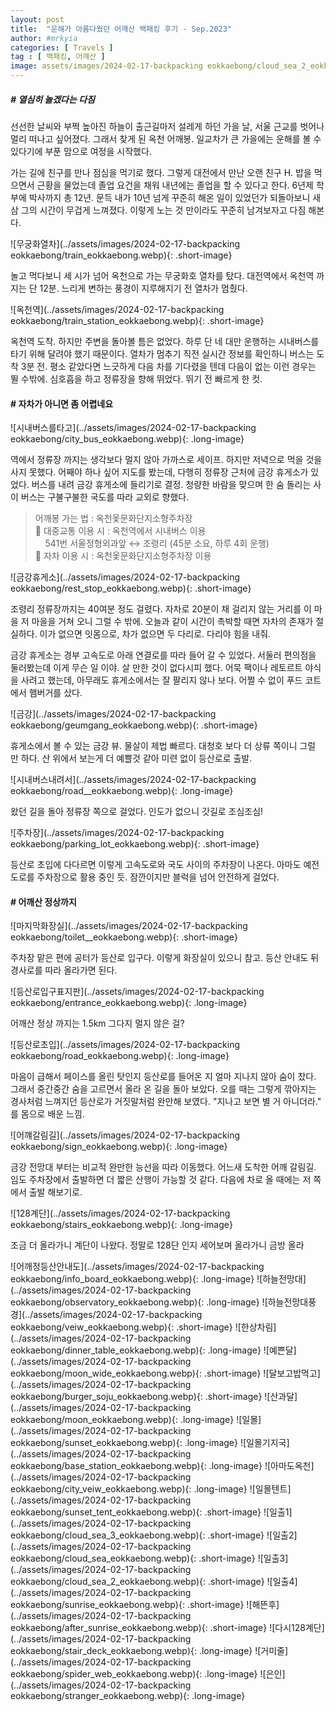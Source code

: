 ```yaml
---
layout: post
title:  "운해가 아름다웠던 어깨산 백패킹 후기 - Sep.2023"
author: #mrkyia
categories: [ Travels ]
tag : [ 백패킹, 어꺠산 ]
image: assets/images/2024-02-17-backpacking eokkaebong/cloud_sea_2_eokkaebong.webp
---
```

##### # 열심히 놀겠다는 다짐
선선한 날씨와 부쩍 높아진 하늘이 출근길마저 설레게 하던 가을 날, 서울 근교를 벗어나 멀리 떠나고 싶어졌다. 그래서 찾게 된 옥천 어깨봉. 일교차가 큰 가을에는 운해를 볼 수 있다기에 부푼 맘으로 여정을 시작했다.   

가는 길에 친구를 만나 점심을 먹기로 했다. 그렇게 대전에서 만난 오랜 친구 H. 밥을 먹으면서 근황을 물었는데 졸업 요건을 채워 내년에는 졸업을 할 수 있다고 한다. 6년제 학부에 박사까지 총 12년. 문득 내가 10년 넘게 꾸준히 해온 일이 있었던가 되돌아보니 새삼 그의 시간이 무겁게 느껴졌다. 이렇게 노는 것 만이라도 꾸준히 남겨보자고 다짐 해본다.  
  
![무궁화열차](../assets/images/2024-02-17-backpacking eokkaebong/train_eokkaebong.webp){: .short-image}
  
놀고 먹다보니 세 시가 넘어 옥천으로 가는 무궁화호 열차를 탔다. 대전역에서 옥천역 까지는 단 12분. 느리게 변하는 풍경이 지루해지기 전 열차가 멈췄다.
  
![옥천역](../assets/images/2024-02-17-backpacking eokkaebong/train_station_eokkaebong.webp){: .short-image}
  
옥천역 도착. 하지만 주변을 돌아볼 틈은 없었다. 하루 단 네 대만 운행하는 시내버스를 타기 위해 달려야 했기 때문이다. 열차가 멈추기 직전 실시간 정보를 확인하니 버스는 도착 3분 전. 평소 같았다면 느긋하게 다음 차를 기다렸을 텐데 다음이 없는 이런 경우는 뛸 수밖에. 심호흡을 하고 정류장을 향해 뛰었다. 뛰기 전 빠르게 한 컷.     

#### # 자차가 아니면 좀 어렵네요  
![시내버스를타고](../assets/images/2024-02-17-backpacking eokkaebong/city_bus_eokkaebong.webp){: .long-image}
  
역에서 정류장 까지는 생각보다 멀지 않아 가까스로 세이프. 하지만 저녁으로 먹을 것을 사지 못했다. 어째야 하나 싶어 지도를 봤는데, 다행히 정류장 근처에 금강 휴게소가 있었다. 버스를 내려 금강 휴게소에 들리기로 결정. 청량한 바람을 맞으며 한 숨 돌리는 사이 버스는 구불구불한 국도를 따라 교외로 향했다.

> 어깨봉 가는 법 : 옥천옻문화단지소형주차장   
> 🚌 대중교통 이용 시 : 옥천역에서 시내버스 이용   
> &nbsp;&nbsp;&nbsp; 541번 서울정형외과앞 ↔ 조령리 (45분 소요, 하루 4회 운행)  
> 🚗 자차 이용 시 : 옥천옻문화단지소형주차장 이용
  
![금강휴게소](../assets/images/2024-02-17-backpacking eokkaebong/rest_stop_eokkaebong.webp){: .short-image}
   
조령리 정류장까지는 40여분 정도 걸렸다. 자차로 20분이 채 걸리지 않는 거리를 이 마을 저 마을을 거쳐 오니 그럴 수 밖에. 오늘과 같이 시간이 촉박할 때면 자차의 존재가 절실하다. 이가 없으면 잇몸으로, 차가 없으면 두 다리로. 다리야 힘을 내줘.  
  
금강 휴게소는 경부 고속도로 아래 연결로를 따라 들어 갈 수 있었다. 서둘러 편의점을 둘러봤는데 이게 무슨 일 이야. 살 만한 것이 없다시피 했다. 어묵 팩이나 레토르트 야식을 사려고 했는데, 아무래도 휴게소에서는 잘 팔리지 않나 보다. 어쩔 수 없이 푸드 코트에서 햄버거를 샀다. 

![금강](../assets/images/2024-02-17-backpacking eokkaebong/geumgang_eokkaebong.webp){: .short-image}
  
휴게소에서 볼 수 있는 금강 뷰. 물살이 제법 빠르다. 대청호 보다 더 상류 쪽이니 그럴 만 하다. 산 위에서 보는게 더 예쁠것 같아 미련 없이 등산로로 출발.  

![시내버스내려서](../assets/images/2024-02-17-backpacking eokkaebong/road__eokkaebong.webp){: .long-image}
  
왔던 길을 돌아 정류장 쪽으로 걸었다. 인도가 없으니 갓길로 조심조심!  

![주차장](../assets/images/2024-02-17-backpacking eokkaebong/parking_lot_eokkaebong.webp){: .short-image}
  
등산로 초입에 다다르면 이렇게 고속도로와 국도 사이의 주차장이 나온다. 아마도 예전 도로를 주차장으로 활용 중인 듯. 잠깐이지만 블럭을 넘어 안전하게 걸었다.
  
#### # 어깨산 정상까지
![마지막화장실](../assets/images/2024-02-17-backpacking eokkaebong/toilet__eokkaebong.webp){: .short-image}
  
주차장 맡은 편에 공터가 등산로 입구다. 이렇게 화장실이 있으니 참고. 등산 안내도 뒤 경사로를 따라 올라가면 된다.  

![등산로입구표지판](../assets/images/2024-02-17-backpacking eokkaebong/entrance_eokkaebong.webp){: .long-image}
  
어깨산 정상 까지는 1.5km 그다지 멀지 않은 걸?  

![등산로초입](../assets/images/2024-02-17-backpacking eokkaebong/road_eokkaebong.webp){: .long-image}
  
마음이 급해서 페이스를 올린 탓인지 등산로를 들어온 지 얼마 지나지 않아 숨이 찼다. 그래서 중간중간 숨을 고르면서 올라 온 길을 돌아 보았다. 오를 때는 그렇게 깎아지는 경사처럼 느껴지던 등산로가 거짓말처럼 완만해 보였다. "지나고 보면 별 거 아니더라." 를 몸으로 배운 느낌.  

![어꺠갈림길](../assets/images/2024-02-17-backpacking eokkaebong/sign_eokkaebong.webp){: .long-image}
  
금강 전망대 부터는 비교적 완만한 능선을 따라 이동했다. 어느새 도착한 어깨 갈림길. 임도 주차장에서 출발하면 더 짧은 산행이 가능할 것 같다. 다음에 차로 올 때에는 저 쪽에서 출발 해보기로.  

![128계단](../assets/images/2024-02-17-backpacking eokkaebong/stairs_eokkaebong.webp){: .long-image}
  
조금 더 올라가니 계단이 나왔다. 정말로 128단 인지 세어보며 올라가니 금방 올라

![어깨정등산안내도](../assets/images/2024-02-17-backpacking eokkaebong/info_board_eokkaebong.webp){: .long-image}
![하늘전망대](../assets/images/2024-02-17-backpacking eokkaebong/observatory_eokkaebong.webp){: .long-image}
![하늘전망대풍경](../assets/images/2024-02-17-backpacking eokkaebong/veiw_eokkaebong.webp){: .short-image}
![한상차림](../assets/images/2024-02-17-backpacking eokkaebong/dinner_table_eokkaebong.webp){: .long-image}
![예쁜달](../assets/images/2024-02-17-backpacking eokkaebong/moon_wide_eokkaebong.webp){: .short-image}
![달보고밥먹고](../assets/images/2024-02-17-backpacking eokkaebong/burger_soju_eokkaebong.webp){: .short-image}
![산과달](../assets/images/2024-02-17-backpacking eokkaebong/moon_eokkaebong.webp){: .long-image}
![일몰](../assets/images/2024-02-17-backpacking eokkaebong/sunset_eokkaebong.webp){: .long-image}
![일몰기지국](../assets/images/2024-02-17-backpacking eokkaebong/base_station_eokkaebong.webp){: .long-image}
![아마도옥천](../assets/images/2024-02-17-backpacking eokkaebong/city_veiw_eokkaebong.webp){: .long-image}
![일몰텐트](../assets/images/2024-02-17-backpacking eokkaebong/sunset_tent_eokkaebong.webp){: .short-image}
![일출1](../assets/images/2024-02-17-backpacking eokkaebong/cloud_sea_3_eokkaebong.webp){: .short-image}
![일출2](../assets/images/2024-02-17-backpacking eokkaebong/cloud_sea_eokkaebong.webp){: .short-image}
![일출3](../assets/images/2024-02-17-backpacking eokkaebong/cloud_sea_2_eokkaebong.webp){: .short-image}
![일출4](../assets/images/2024-02-17-backpacking eokkaebong/sunrise_eokkaebong.webp){: .short-image}
![해뜬후](../assets/images/2024-02-17-backpacking eokkaebong/after_sunrise_eokkaebong.webp){: .short-image}
![다시128계단](../assets/images/2024-02-17-backpacking eokkaebong/stair_deck_eokkaebong.webp){: .long-image}
![거미줄](../assets/images/2024-02-17-backpacking eokkaebong/spider_web_eokkaebong.webp){: .long-image}
![은인](../assets/images/2024-02-17-backpacking eokkaebong/stranger_eokkaebong.webp){: .long-image}
